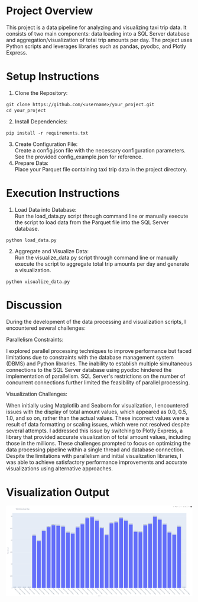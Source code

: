 # Project Overview
This project is a data pipeline for analyzing and visualizing taxi trip data. It consists of two main components: data loading into a SQL Server database and aggregation/visualization of total trip amounts per day. The project uses Python scripts and leverages libraries such as pandas, pyodbc, and Plotly Express.

# Setup Instructions
1. Clone the Repository:
```
git clone https://github.com/<username>/your_project.git
cd your_project
```
2. Install Dependencies:
```
pip install -r requirements.txt
```
3. Create Configuration File: <br>
Create a config.json file with the necessary configuration parameters. See the provided config_example.json for reference.
4. Prepare Data: <br>
Place your Parquet file containing taxi trip data in the project directory.

# Execution Instructions
1. Load Data into Database: <br>
Run the load_data.py script through command line or manually execute the script to load data from the Parquet file into the SQL Server database.
```
python load_data.py
```
2. Aggregate and Visualize Data: <br>
Run the visualize_data.py script through command line or manually execute the script to aggregate total trip amounts per day and generate a visualization.
```
python visualize_data.py
```

# Discussion
During the development of the data processing and visualization scripts, I encountered several challenges:

Parallelism Constraints:

I explored parallel processing techniques to improve performance but faced limitations due to constraints with the database management system (DBMS) and Python libraries.
The inability to establish multiple simultaneous connections to the SQL Server database using pyodbc hindered the implementation of parallelism.
SQL Server's restrictions on the number of concurrent connections further limited the feasibility of parallel processing.

Visualization Challenges:

When initially using Matplotlib and Seaborn for visualization, I encountered issues with the display of total amount values, which appeared as 0.0, 0.5, 1.0, and so on, rather than the actual values.
These incorrect values were a result of data formatting or scaling issues, which were not resolved despite several attempts.
I addressed this issue by switching to Plotly Express, a library that provided accurate visualization of total amount values, including those in the millions.
These challenges prompted to focus on optimizing the data processing pipeline within a single thread and database connection. Despite the limitations with parallelism and initial visualization libraries, I was able to achieve satisfactory performance improvements and accurate visualizations using alternative approaches.

# Visualization Output

![Visualization](Visualization.png)
